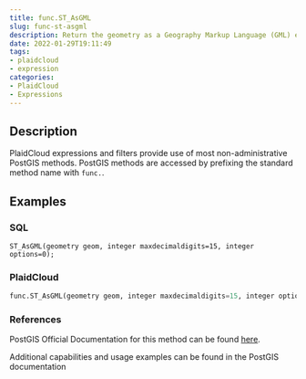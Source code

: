 ```yaml
---
title: func.ST_AsGML
slug: func-st-asgml
description: Return the geometry as a Geography Markup Language (GML) element
date: 2022-01-29T19:11:49
tags:
- plaidcloud
- expression
categories:
- PlaidCloud
- Expressions
---
```



## Description


PlaidCloud expressions and filters provide use of most non-administrative PostGIS methods. PostGIS methods are accessed by prefixing the standard method name with `func.`.



## Examples


### SQL



```
ST_AsGML(geometry geom, integer maxdecimaldigits=15, integer options=0);
```


### PlaidCloud



```python
func.ST_AsGML(geometry geom, integer maxdecimaldigits=15, integer options=0)
```


### References


PostGIS Official Documentation for this method can be found [here](https://postgis.net/docs/manual-3.1/ST_AsGML.html).



Additional capabilities and usage examples can be found in the PostGIS documentation

